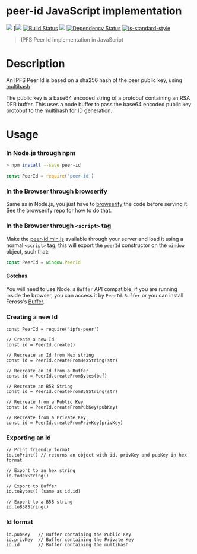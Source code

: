peer-id JavaScript implementation
=================================

[![](https://img.shields.io/badge/made%20by-Protocol%20Labs-blue.svg?style=flat-square)](http://ipn.io) [[![](https://img.shields.io/badge/freenode-%23ipfs-blue.svg?style=flat-square)](http://webchat.freenode.net/?channels=%23ipfs)
[![Build Status](https://travis-ci.org/diasdavid/js-peer-id.svg?style=flat-square)](https://travis-ci.org/diasdavid/js-peer-id)
![](https://img.shields.io/badge/coverage-95%25-yellow.svg?style=flat-square)
[![Dependency Status](https://david-dm.org/diasdavid/js-peer-id.svg?style=flat-square)](https://david-dm.org/diasdavid/js-peer-id)
[![js-standard-style](https://img.shields.io/badge/code%20style-standard-brightgreen.svg?style=flat-square)](https://github.com/feross/standard)
> IPFS Peer Id implementation in JavaScript

# Description

An IPFS Peer Id is based on a sha256 hash of the peer public key, using [multihash](https://github.com/jbenet/multihash)

The public key is a base64 encoded string of a protobuf containing an RSA DER buffer. This uses a node buffer to pass the base64 encoded public key protobuf to the multihash for ID generation. 


# Usage

### In Node.js through npm

```bash
> npm install --save peer-id
```

```javascript
const PeerId = require('peer-id')
```

### In the Browser through browserify

Same as in Node.js, you just have to [browserify](https://github.com/substack/node-browserify) the code before serving it. See the browserify repo for how to do that.

### In the Browser through `<script>` tag

Make the [peer-id.min.js](/dist/peer-id.min.js) available through your server and load it using a normal `<script>` tag, this will export the `peerId` constructor on the `window` object, such that:

```JavaScript
const PeerId = window.PeerId
```

#### Gotchas

You will need to use Node.js `Buffer` API compatible, if you are running inside the browser, you can access it by `PeerId.Buffer` or you can install Feross's [Buffer](https://github.com/feross/buffer).

### Creating a new Id

```
const PeerId = require('ipfs-peer')

// Create a new Id
const id = PeerId.create()

// Recreate an Id from Hex string
const id = PeerId.createFromHexString(str)

// Recreate an Id from a Buffer
const id = PeerId.createFromBytes(buf)

// Recreate an B58 String
const id = PeerId.createFromB58String(str)

// Recreate from a Public Key
const id = PeerId.createFromPubKey(pubKey)

// Recreate from a Private Key
const id = PeerId.createFromPrivKey(privKey)
```

### Exporting an Id

```
// Print friendly format
id.toPrint() // returns an object with id, privKey and pubKey in hex format

// Export to an hex string
id.toHexString()

// Export to Buffer
id.toBytes() (same as id.id)

// Export to a B58 string
id.toB58String()
```

### Id format

```
id.pubKey   // Buffer containing the Public Key
id.privKey  // Buffer containing the Private Key
id.id       // Buffer containing the multihash
```
